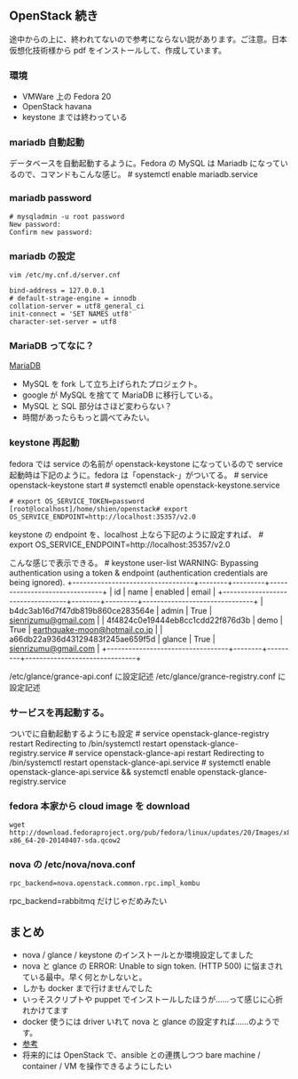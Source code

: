 ## OpenStack 続き

途中からの上に、終われてないので参考にならない説があります。ご注意。日本仮想化技術様から pdf をインストールして、作成しています。

### 環境

* VMWare 上の Fedora 20
* OpenStack havana
* keystone までは終わっている

### mariadb 自動起動

データベースを自動起動するように。Fedora の MySQL は Mariadb になっているので、コマンドもこんな感じ。
    # systemctl enable mariadb.service


### mariadb password

    # mysqladmin -u root password
    New password:
    Confirm new password:


### mariadb の設定

    vim /etc/my.cnf.d/server.cnf
    
    bind-address = 127.0.0.1
    # default-strage-engine = innodb
    collation-server = utf8_general_ci
    init-connect = 'SET NAMES utf8'
    character-set-server = utf8

### MariaDB ってなに？

[MariaDB](https://mariadb.com/about)

* MySQL を fork して立ち上げられたプロジェクト。
* google が MySQL を捨てて MariaDB に移行している。
* MySQL と SQL 部分はさほど変わらない？
* 時間があったらもっと調べてみたい。

### keystone 再起動

fedora では service の名前が openstack-keystone になっているので service 起動時は下記のように。fedora は「openstack-」がついてる。
    # service openstack-keystone start
    # systemctl enable openstack-keystone.service

    # export OS_SERVICE_TOKEN=password
    [root@localhost]/home/shien/openstack# export OS_SERVICE_ENDPOINT=http://localhost:35357/v2.0

keystone の endpoint を、localhost 上なら下記のように設定すれば、
    # export OS\_SERVICE\_ENDPOINT=http://localhost:35357/v2.0

こんな感じで表示できる。
    # keystone user-list
    WARNING: Bypassing authentication using a token & endpoint (authentication credentials are being ignored).
    +----------------------------------+--------+---------+-------------------------------+
    |                id                |  name  | enabled |             email             |
    +----------------------------------+--------+---------+-------------------------------+
    | b4dc3ab16d7f47db819b860ce283564e | admin  |   True  |      sienrizumu@gmail.com     |
    | 4f4824c0e19444eb8cc1cdd22f876d3b |  demo  |   True  | earthquake-moon@hotmail.co.jp |
    | a66db22a936d43129483f245ae659f5d | glance |   True  |      sienrizumu@gmail.com     |
    +----------------------------------+--------+---------+-------------------------------+


/etc/glance/grance-api.conf に設定記述
/etc/glance/grance-registry.conf に設定記述


### サービスを再起動する。

ついでに自動起動するようにも設定
    # service openstack-glance-registry restart
    Redirecting to /bin/systemctl restart  openstack-glance-registry.service
    # service openstack-glance-api restart
    Redirecting to /bin/systemctl restart  openstack-glance-api.service
    # systemctl enable openstack-glance-api.service && systemctl enable openstack-glance-registry.service

### fedora 本家から cloud image を download

    wget http://download.fedoraproject.org/pub/fedora/linux/updates/20/Images/x86_64/Fedora-x86_64-20-20140407-sda.qcow2

### nova の /etc/nova/nova.conf

    rpc_backend=nova.openstack.common.rpc.impl_kombu
rpc_backend=rabbitmq だけじゃだめみたい


## まとめ

* nova / glance / keystone のインストールとか環境設定してました
* nova と glance の ERROR: Unable to sign token. (HTTP 500) に悩まされている最中。早く何とかしないと。
* しかも docker まで行けませんでした
* いっそスクリプトや puppet でインストールしたほうが……って感じに心折れかけてます
* docker 使うには driver いれて nova と glance の設定すれば……のようです。
* [参考](https://wiki.openstack.org/wiki/Docker#Installing_Docker_for_OpenStack)
* 将来的には OpenStack で、ansible との連携しつつ bare machine / container / VM を操作できるようにしたい
